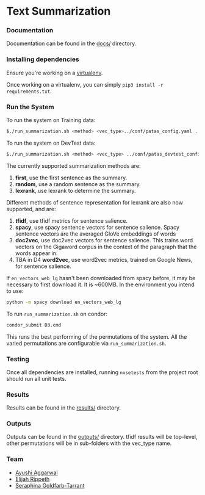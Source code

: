 # Text Summarization

### Documentation

Documentation can be found in the [docs/](./docs/) directory.

### Installing dependencies

Ensure you're working on a [virtualenv](https://virtualenvwrapper.readthedocs.io/en/latest/).

Once working on a virtualenv, you can simply `pip3 install -r requirements.txt`.

### Run the System
To run the system on Training data: 

```bash
$./run_summarization.sh <method> <vec_type>../conf/patas_config.yaml ../conf/UpdateSumm09_test_topics.xml ../outputs/D2/ /dropbox/17-18/573/Data/models/training/2009/ <rouge_outfile>
```

To run the system on DevTest data: 

```bash
$./run_summarization.sh <method> <vec_type> ../conf/patas_devtest_config.yaml /dropbox/17-18/573/Data/Documents/devtest/GuidedSumm10_test_topics.xml ../outputs/D2/ /dropbox/17-18/573/Data/models/devtest/ <rouge_outfile>
```

The currently supported summarization methods are:

1. **first**, use the first sentence as the summary.
1. **random**, use a random sentence as the summary.
1. **lexrank**, use lexrank to determine the summary.


Different methods of sentence representation for lexrank are also now supported, and are:
1. **tfidf**, use tfidf metrics for sentence salience.
1. **spacy**, use spacy sentence vectors for sentence salience. Spacy sentence vectors are the averaged GloVe embeddings 
of words
1. **doc2vec**, use doc2vec vectors for sentence salience. This trains word vectors on the Gigaword corpus in the 
context of the paragraph that the words appear in.
1. TBA in D4 **word2vec**, use word2vec metrics, trained on Google News, for sentence salience.



If `en_vectors_web_lg` hasn't been downloaded from spacy before, it may be necessary to first download it. It is ~600MB.
In the environment you intend to use:
```bash 
python -m spacy download en_vectors_web_lg
```

To run `run_summarization.sh` on condor: 

```bash
condor_submit D3.cmd
```
This runs the best performing of the permutations of the system. All the varied permutations are configurable via 
`run_summarization.sh`.

### Testing

Once all dependencies are installed, running `nosetests` from the project root should run all unit tests.

### Results

Results can be found in the [results/](./results/) directory.

### Outputs

Outputs can be found in the [outputs/](./outputs/) directory. tfidf results will be top-level, other permutations 
will be in sub-folders with the vec_type name.

### Team

- [Ayushi Aggarwal](mailto:ayushiag@uw.edu)
- [Elijah Rippeth](mailto:rippeth@uw.edu)
- [Seraphina Goldfarb-Tarrant](mailto:serif@uw.edu)
